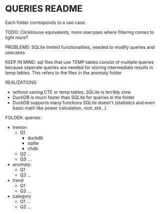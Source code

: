# QUERIES README

Each folder corresponds to a use case.

TODO: ClickHouse equivalents, more usecases where filtering comes to light more?

PROBLEMS: SQLite limited functionalities, needed to modify queries and usecases

KEEP IN MIND: sql files that use TEMP tables consist of multiple queries because seperate queries are needed for storing intermediate results in temp tables. This refers to the files in the anomaly folder

REALIZATIONS:

- without saving CTE or temp tables, SQLite is terribly slow
- DuckDB is much faster than SQLite for queries in the folder
- DuckDB supports many functions SQLite doesn't (statistics and even basic math like power calculation, root, std...)

FOLDER: queries:

- tremor:
  - Q1
    - duckdb
    - sqlite
    - chdb
  - Q2 ...
  - Q3 ...
- anomaly:
  - Q1
  - Q2 ...
- trend
  - Q1
  - Q2 ...
- category
  - Q1 ...
  - Q2 ...
